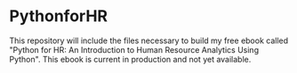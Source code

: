 # PythonforHR
This repository will include the files necessary to build my free ebook called "Python for HR: An Introduction to Human Resource Analytics Using Python". This ebook is current in production and not yet available.
